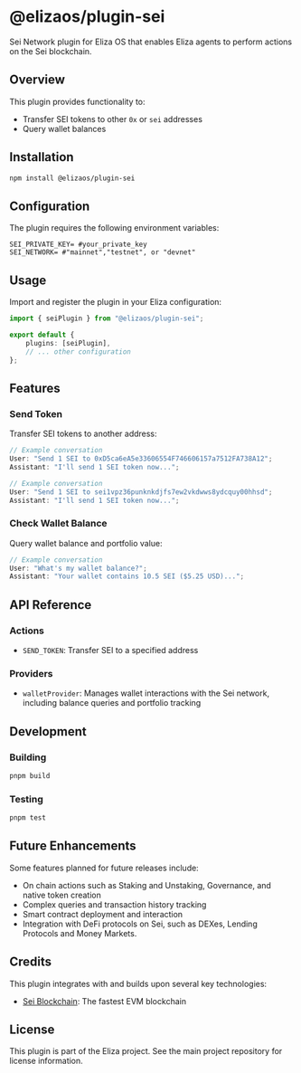 # @elizaos/plugin-sei

Sei Network plugin for Eliza OS that enables Eliza agents to perform actions on the Sei blockchain.
## Overview

This plugin provides functionality to:

- Transfer SEI tokens to other `0x` or `sei` addresses
- Query wallet balances

## Installation

```bash
npm install @elizaos/plugin-sei
```

## Configuration

The plugin requires the following environment variables:

```env
SEI_PRIVATE_KEY= #your_private_key
SEI_NETWORK= #"mainnet","testnet", or "devnet"
```

## Usage

Import and register the plugin in your Eliza configuration:

```typescript
import { seiPlugin } from "@elizaos/plugin-sei";

export default {
    plugins: [seiPlugin],
    // ... other configuration
};
```

## Features

### Send Token

Transfer SEI tokens to another address:

```typescript
// Example conversation
User: "Send 1 SEI to 0xD5ca6eA5e33606554F746606157a7512FA738A12";
Assistant: "I'll send 1 SEI token now...";
```

```typescript
// Example conversation
User: "Send 1 SEI to sei1vpz36punknkdjfs7ew2vkdwws8ydcquy00hhsd";
Assistant: "I'll send 1 SEI token now...";
```

### Check Wallet Balance

Query wallet balance and portfolio value:

```typescript
// Example conversation
User: "What's my wallet balance?";
Assistant: "Your wallet contains 10.5 SEI ($5.25 USD)...";
```

## API Reference

### Actions

- `SEND_TOKEN`: Transfer SEI to a specified address

### Providers

- `walletProvider`: Manages wallet interactions with the Sei network, including balance queries and portfolio tracking

## Development

### Building

```bash
pnpm build
```

### Testing

```bash
pnpm test
```

## Future Enhancements

Some features planned for future releases include:
- On chain actions such as Staking and Unstaking, Governance, and native token creation
- Complex queries and transaction history tracking
- Smart contract deployment and interaction
- Integration with DeFi protocols on Sei, such as DEXes, Lending Protocols and Money Markets.

## Credits

This plugin integrates with and builds upon several key technologies:

- [Sei Blockchain](https://sei.io/): The fastest EVM blockchain

## License

This plugin is part of the Eliza project. See the main project repository for license information.
